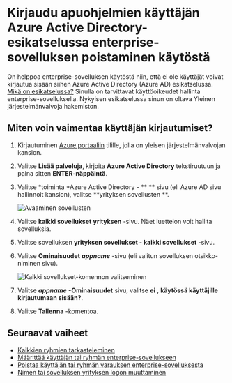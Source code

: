 <properties
    pageTitle="Kirjaudu apuohjelmien käyttäjän enterprise-sovelluksen Azure Active Directory-esikatselu käytöstä | Microsoft Azure"
    description="Enterprise-sovelluksen poistamisesta niin, että ei ole käyttäjät voivat kirjautua sisään siihen Azure Active Directoryssa"
    services="active-directory"
    documentationCenter=""
    authors="curtand"
    manager="femila"
    editor=""/>

<tags
    ms.service="active-directory"
    ms.workload="identity"
    ms.tgt_pltfrm="na"
    ms.devlang="na"
    ms.topic="article"
    ms.date="10/17/2016"
    ms.author="curtand"/>


# <a name="disable-user-sign-ins-for-an-enterprise-app-in-azure-active-directory-preview"></a>Kirjaudu apuohjelmien käyttäjän Azure Active Directory-esikatselussa enterprise-sovelluksen poistaminen käytöstä

On helppoa enterprise-sovelluksen käytöstä niin, että ei ole käyttäjät voivat kirjautua sisään siihen Azure Active Directory (Azure AD) esikatselussa. [Mikä on esikatselussa?](active-directory-preview-explainer.md) Sinulla on tarvittavat käyttöoikeudet hallinta enterprise-sovelluksella. Nykyisen esikatselussa sinun on oltava Yleinen järjestelmänvalvoja hakemiston.

## <a name="how-do-i-disable-user-sign-ins"></a>Miten voin vaimentaa käyttäjän kirjautumiset?

1. Kirjautuminen [Azure portaaliin](https://portal.azure.com) tilille, jolla on yleisen järjestelmänvalvojan kansion.

2. Valitse **Lisää palveluja**, kirjoita **Azure Active Directory** tekstiruutuun ja paina sitten **ENTER-näppäintä**.

3. Valitse *toiminta *Azure Active Directory - ** ** sivu (eli Azure AD sivu hallinnoit kansion), valitse **yrityksen sovellusten **.

    ![Avaaminen sovellusten](./media/active-directory-coreapps-disable-app-azure-portal/open-enterprise-apps.png)

4. Valitse **kaikki sovellukset** **yrityksen** -sivu. Näet luettelon voit hallita sovelluksia.

5. Valitse sovelluksen **yrityksen sovellukset - kaikki sovellukset** -sivu.

6. Valitse **Ominaisuudet** ***appname*** -sivu (eli valitun sovelluksen otsikko-niminen sivu).

    ![Kaikki sovellukset-komennon valitseminen](./media/active-directory-coreapps-disable-app-azure-portal/select-app.png)

7. Valitse ***appname*** **-Ominaisuudet** sivu, valitse **ei** , **käytössä käyttäjille kirjautumaan sisään?**.

8. Valitse **Tallenna** -komentoa.

## <a name="next-steps"></a>Seuraavat vaiheet

- [Kaikkien ryhmien tarkasteleminen](active-directory-groups-view-azure-portal.md)
- [Määrittää käyttäjän tai ryhmän enterprise-sovellukseen](active-directory-coreapps-assign-user-azure-portal.md)
- [Poistaa käyttäjän tai ryhmän varauksen enterprise-sovelluksesta](active-directory-coreapps-remove-assignment-azure-portal.md)
- [Nimen tai sovelluksen yrityksen logon muuttaminen](active-directory-coreapps-change-app-logo-user-azure-portal.md)
